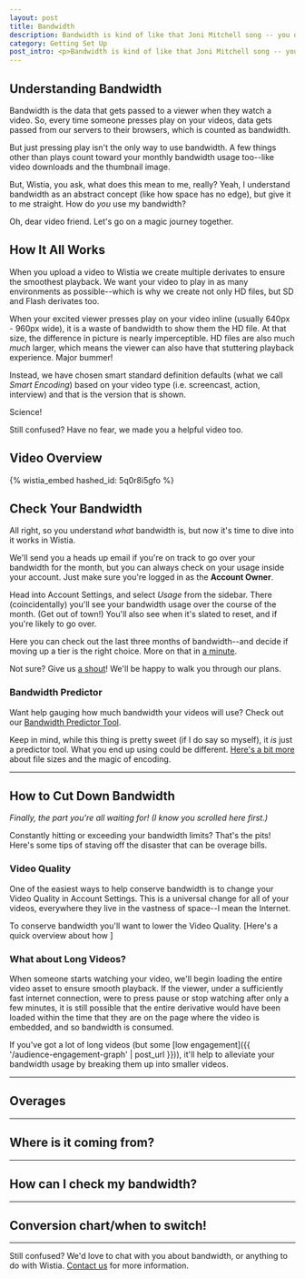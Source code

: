 ```yaml
---
layout: post
title: Bandwidth
description: Bandwidth is kind of like that Joni Mitchell song -- you don't know what you've got 'til it's gone. Easy to ignore until it's all used up! But we're here to help. Let's walk through how Wistia does bandwidth, how to see your bandwidth, and how to avoid using it all up!
category: Getting Set Up
post_intro: <p>Bandwidth is kind of like that Joni Mitchell song -- you don't know what you've got 'til it's gone. Easy to ignore until it's all used up! But we're here to help. Let's walk through how Wistia does bandwidth, how to see your bandwidth, and how to avoid using it all up!</p>
---
```


## Understanding Bandwidth

Bandwidth is the data that gets passed to a viewer when they watch a video.
So, every time someone presses play on your videos, data gets passed from our
servers to their browsers, which is counted as bandwidth.

But just pressing play isn't the only way to use bandwidth. A few things other
than plays count toward your monthly bandwidth usage too--like video downloads
and the thumbnail image.

But, Wistia, you ask, what does this mean to me, really? Yeah, I understand
bandwidth as an abstract concept (like how space has no edge), but give it
to me straight. How do *you* use my bandwidth?

Oh, dear video friend. Let's go on a magic journey together.

## How It All Works

When you upload a video to Wistia we create multiple derivates to ensure the
smoothest playback. We want your video to play in as many environments as
possible--which is why we create not only HD files, but SD and Flash derivates
too.

When your excited viewer presses play on your video inline (usually 640px -
960px wide), it is a waste of bandwidth to show them the HD file. At that size,
the difference in picture is nearly imperceptible. HD files are also much *much*
larger, which means the viewer can also have that stuttering playback
experience. Major bummer!

Instead, we have chosen smart standard definition defaults (what we call *Smart Encoding*)
based on your video type (i.e. screencast, action, interview) and that is the
version that is shown.

Science!

Still confused? Have no fear, we made you a helpful video too.

## Video Overview

{% wistia_embed hashed_id: 5q0r8i5gfo %}

## Check Your Bandwidth

All right, so you understand *what* bandwidth is, but now it's time to dive into
it works in Wistia.

We'll send you a heads up email if you're on track to go over your bandwidth for
the month, but you can always check on your usage inside your account. Just make
sure you're logged in as the **Account Owner**.

Head into Account Settings, and select *Usage* from the sidebar. There
(coincidentally) you'll see your bandwidth usage over the course of the
month. (Get out of town!) You'll also see when it's slated to reset, and if you're
likely to go over.

Here you can check out the last three months of bandwidth--and decide if moving
up a tier is the right choice. More on that in [a minute]().

Not sure? Give us [a shout](http://wistia.com/support/contact)! We'll be happy to walk you through our plans.

### Bandwidth Predictor

Want help gauging how much bandwidth your videos will use? Check out our
[Bandwidth Predictor Tool](http://wistia.com/pricing/bandwidth_predictor).

Keep in mind, while this thing is pretty sweet (if I do say so myself), it *is*
just a predictor tool. What you end up using could be different. [Here's a bit more]() about file sizes and the magic of encoding.

---

## How to Cut Down Bandwidth

*Finally, the part you're all waiting for! (I know you scrolled here first.)*

Constantly hitting or exceeding your bandwidth limits? That's the pits! Here's
some tips of staving off the disaster that can be overage bills.

### Video Quality

One of the easiest ways to help conserve bandwidth is to change your Video Quality in
Account Settings. This is a universal change for all of your videos, everywhere
they live in the vastness of space--I mean the Internet.

To conserve bandwidth you'll want to lower the Video Quality. [Here's a quick overview about how ]

### What about Long Videos?

When someone starts watching your video, we'll begin loading the entire video
asset to ensure smooth playback. If the viewer, under a sufficiently fast
internet connection, were to press pause or stop watching after only a few
minutes, it is still possible that the entire derivative would have been loaded
within the time that they are on the page where the video is embedded, and so
bandwidth is consumed.

If you've got a lot of long videos (but some
[low engagement]({{ '/audience-engagement-graph' | post_url }})), it'll help to
alleviate your bandwidth usage by breaking them up into smaller videos.

---

## Overages

---

## Where is it coming from?

---

## How can I check my bandwidth?

---

## Conversion chart/when to switch!

---

Still confused? We'd love to chat with you about bandwidth, or anything to do
with Wistia. [Contact us](http://wistia.com/support/contact) for more information.
